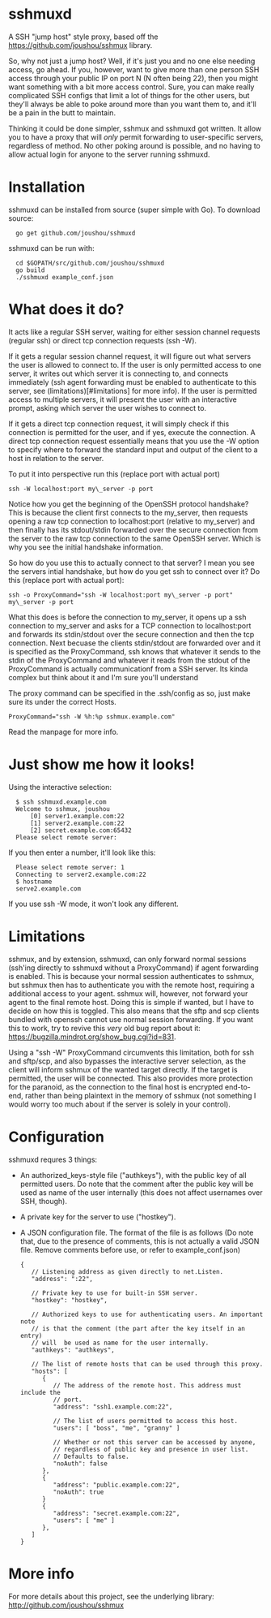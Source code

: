 # sshmuxd

A SSH "jump host" style proxy, based off the https://github.com/joushou/sshmux library.

So, why not just a jump host? Well, if it's just you and no one else needing access, go ahead. If you, however, want to give more than one person SSH access through your public IP on port N (N often being 22), then you might want something with a bit more access control. Sure, you can make really complicated SSH configs that limit a lot of things for the other users, but they'll always be able to poke around more than you want them to, and it'll be a pain in the butt to maintain.

Thinking it could be done simpler, sshmux and sshmuxd got written. It allow you to have a proxy that will *only* permit forwarding to user-specific servers, regardless of method. No other poking around is possible, and no having to allow actual login for anyone to the server running sshmuxd.

# Installation
sshmuxd can be installed from source (super simple with Go).
To download source:

      go get github.com/joushou/sshmuxd

sshmuxd can be run with:

      cd $GOPATH/src/github.com/joushou/sshmuxd
      go build
      ./sshmuxd example_conf.json

# What does it do?

It acts like a regular SSH server, waiting for either session channel requests (regular ssh) or direct tcp connection requests (ssh -W).

If it gets a regular session channel request, it will figure out what servers the user is allowed to connect to. If the user is only permitted access to one server, it writes out which server it is connecting to, and connects immediately (ssh agent forwarding must be enabled to authenticate to this server, see (limitations)[#limitations] for more info). If the user is permitted access to multiple servers, it will present the user with an interactive prompt, asking which server the user wishes to connect to.

If it gets a direct tcp connection request, it will simply check if this connection is permitted for the user, and if yes, execute the connection. A direct tcp connection request essentially means that you use the -W option to specify where to forward the standard input and output of the client to a host in relation to the server.

To put it into perspective run this (replace port with actual port)

	ssh -W localhost:port my\_server -p port

Notice how you get the beginning of the OpenSSH protocol handshake? This is because the client first connects to the my\_server, then requests opening a raw tcp connection to localhost:port (relative to my\_server) and then finally has its stdout/stdin forwarded over the secure connection from the server to the raw tcp connection to the same OpenSSH server. Which is why you see the initial handshake information.

So how do you use this to actually connect to that server? I mean you see the servers intial handshake, but how do you get ssh to connect over it? Do this (replace port with actual port):

	ssh -o ProxyCommand="ssh -W localhost:port my\_server -p port" my\_server -p port

What this does is before the connection to my\_server, it opens up a ssh connection to my\_server and asks for a TCP connection to localhost:port and forwards its stdin/stdout over the secure connection and then the tcp connection. Next becuase the clients stdin/stdout are forwarded over and it is specified as the ProxyCommand, ssh knows that whatever it sends to the stdin of the ProxyCommand and whatever it reads from the stdout of the ProxyCommand is actually communicationf from a SSH server. Its kinda complex but think about it and I'm sure you'll understand

The proxy command can be specified in the .ssh/config as so, just make sure its under the correct Hosts.

	ProxyCommand="ssh -W %h:%p sshmux.example.com"

Read the manpage for more info.

# Just show me how it looks!

Using the interactive selection:

      $ ssh sshmuxd.example.com
      Welcome to sshmux, joushou
          [0] server1.example.com:22
          [1] server2.example.com:22
          [2] secret.example.com:65432
      Please select remote server:

If you then enter a number, it'll look like this:

      Please select remote server: 1
      Connecting to server2.example.com:22
      $ hostname
      serve2.example.com

If you use ssh -W mode, it won't look any different.

# Limitations
sshmux, and by extension, sshmuxd, can only forward normal sessions (ssh'ing directly to sshmuxd without a ProxyCommand) if agent forwarding is enabled. This is because your normal session authenticates to sshmux, but sshmux then has to authenticate you with the remote host, requiring a additional access to your agent. sshmux will, however, not forward your agent to the final remote host. Doing this is simple if wanted, but I have to decide on how this is toggled. This also means that the sftp and scp clients bundled with openssh cannot use normal session forwarding. If you want this to work, try to revive this *very* old bug report about it: https://bugzilla.mindrot.org/show_bug.cgi?id=831.

Using a "ssh -W" ProxyCommand circumvents this limitation, both for ssh and sftp/scp, and also bypasses the interactive server selection, as the client will inform sshmux of the wanted target directly. If the target is permitted, the user will be connected. This also provides more protection for the paranoid, as the connection to the final host is encrypted end-to-end, rather than being plaintext in the memory of sshmux (not something I would worry too much about if the server is solely in your control).

# Configuration
sshmuxd requres 3 things:
* An authorized_keys-style file ("authkeys"), with the public key of all permitted users. Do note that the comment after the public key will be used as name of the user internally (this does not affect usernames over SSH, though).
* A private key for the server to use ("hostkey").
* A JSON configuration file. The format of the file is as follows (Do note that, due to the presence of comments, this is not actually a valid JSON file. Remove comments before use, or refer to example_conf.json)

      {
         // Listening address as given directly to net.Listen.
         "address": ":22",

         // Private key to use for built-in SSH server.
         "hostkey": "hostkey",

         // Authorized keys to use for authenticating users. An important note
         // is that the comment (the part after the key itself in an entry)
         // will  be used as name for the user internally.
         "authkeys": "authkeys",

         // The list of remote hosts that can be used through this proxy.
         "hosts": [
            {
               // The address of the remote host. This address must include the
               // port.
               "address": "ssh1.example.com:22",

               // The list of users permitted to access this host.
               "users": [ "boss", "me", "granny" ]

               // Whether or not this server can be accessed by anyone,
               // regardless of public key and presence in user list.
               // Defaults to false.
               "noAuth": false
            },
            {
               "address": "public.example.com:22",
               "noAuth": true
            }
            {
               "address": "secret.example.com:22",
               "users": [ "me" ]
            },
         ]
      }

# More info
For more details about this project, see the underlying library: http://github.com/joushou/sshmux
